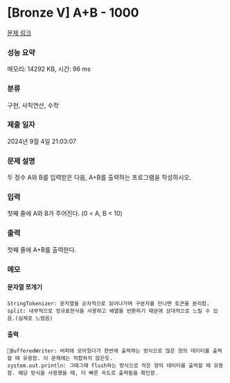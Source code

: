 # [Bronze V] A+B - 1000 

[문제 링크](https://www.acmicpc.net/problem/1000) 

### 성능 요약

메모리: 14292 KB, 시간: 96 ms

### 분류

구현, 사칙연산, 수학

### 제출 일자

2024년 9월 4일 21:03:07

### 문제 설명

<p>두 정수 A와 B를 입력받은 다음, A+B를 출력하는 프로그램을 작성하시오.</p>

### 입력 

 <p>첫째 줄에 A와 B가 주어진다. (0 < A, B < 10)</p>

### 출력 

 <p>첫째 줄에 A+B를 출력한다.</p>

### 메모
#### 문자열 쪼개기
```text
StringTokenizer: 문자열을 순차적으로 읽어나가며 구분자를 만나면 토큰을 분리함.
split: 내부적으로 정규표현식을 사용하고 배열을 반환하기 때문에 상대적으로 느릴 수 있음.(실제로 느렸음)
```

#### 출력
```text
BufferedWriter: 버퍼에 모아뒀다가 한번에 출력하는 방식으로 많은 양의 데이터를 출력할 때 유용함. 이 문제에는 적합하지 않은듯.
system.out.println: 그때그때 flush하는 방식으로 적은 양의 데이터를 출력할 때 유용함. 해당 방식을 사용했을 때, 더 빠른 속도로 출력됨을 확인함. 
```
